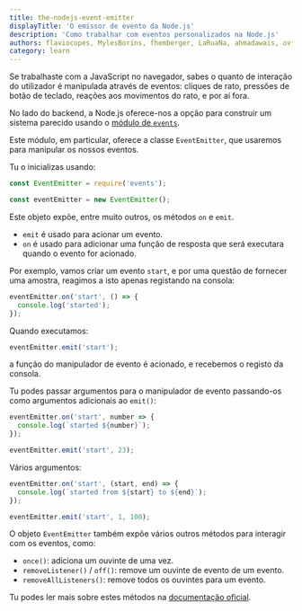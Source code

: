 ```yaml
---
title: the-nodejs-event-emitter
displayTitle: 'O emissor de evento da Node.js'
description: 'Como trabalhar com eventos personalizados na Node.js'
authors: flaviocopes, MylesBorins, fhemberger, LaRuaNa, ahmadawais, ovflowd, nazarepiedady
category: learn
---
```


Se trabalhaste com a JavaScript no navegador, sabes o quanto de interação do utilizador é manipulada através de eventos: cliques de rato, pressões de botão de teclado, reações aos movimentos do rato, e por aí fora.

No lado do backend, a Node.js oferece-nos a opção para construir um sistema parecido usando o [módulo de `events`](/api/events/).

Este módulo, em particular, oferece a classe `EventEmitter`, que usaremos para manipular os nossos eventos.

Tu o inicializas usando:

```js
const EventEmitter = require('events');

const eventEmitter = new EventEmitter();
```

Este objeto expõe, entre muito outros, os métodos `on` e `emit`.

* `emit` é usado para acionar um evento.
* `on` é usado para adicionar uma função de resposta que será executara quando o evento for acionado.

Por exemplo, vamos criar um evento `start`, e por uma questão de fornecer uma amostra, reagimos a isto apenas registando na consola:

```js
eventEmitter.on('start', () => {
  console.log('started');
});
```

Quando executamos:

```js
eventEmitter.emit('start');
```

a função do manipulador de evento é acionado, e recebemos o registo da consola.

Tu podes passar argumentos para o manipulador de evento passando-os como argumentos adicionais ao `emit()`:

```js
eventEmitter.on('start', number => {
  console.log(`started ${number}`);
});

eventEmitter.emit('start', 23);
```

Vários argumentos:

```js
eventEmitter.on('start', (start, end) => {
  console.log(`started from ${start} to ${end}`);
});

eventEmitter.emit('start', 1, 100);
```

O objeto `EventEmitter` também expõe vários outros métodos para interagir com os eventos, como:

* `once()`: adiciona um ouvinte de uma vez.
* `removeListener()` / `off()`: remove um ouvinte de evento de um evento.
* `removeAllListeners()`: remove todos os ouvintes para um evento.

Tu podes ler mais sobre estes métodos na [documentação oficial](/api/events/).
